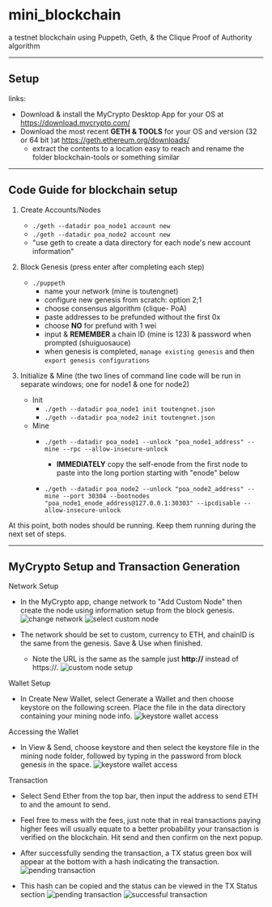 # mini_blockchain
a testnet blockchain using Puppeth, Geth, &amp; the Clique Proof of Authority algorithm

---
## Setup
links:
- Download & install the MyCrypto Desktop App for your OS at https://download.mycrypto.com/
- Download the most recent **GETH & TOOLS** for your OS and version (32 or 64 bit )at https://geth.ethereum.org/downloads/
    - extract the contents to a location easy to reach and rename the folder blockchain-tools or something similar
---
## Code Guide for blockchain setup
1. Create Accounts/Nodes
    - `./geth --datadir poa_node1 account new` 
    - `./geth --datadir poa_node2 account new `
    - "use geth to create a data directory for each node's new account information"

2. Block Genesis (press enter after completing each step)
    - `./puppeth` 
        - name your network (mine is toutengnet)
        - configure new genesis from scratch: option 2;1
        - choose consensus algorithm (clique- PoA)
        - paste addresses to be prefunded without the first 0x 
        - choose **NO** for prefund with 1 wei
        - input & **REMEMBER** a chain ID (mine is 123) & password when prompted (shuiguosauce)
        - when genesis is completed, `manage existing genesis` and then `export genesis configurations`


3. Initialize & Mine (the two lines of command line code will be run in separate windows; one for node1 & one for node2)
    - Init
        - `./geth --datadir poa_node1 init toutengnet.json`
        - `./geth --datadir poa_node2 init toutengnet.json`
    - Mine
        - `./geth --datadir poa_node1 --unlock "poa_node1_address" --mine --rpc --allow-insecure-unlock`
            - **IMMEDIATELY** copy the self-enode from the first node to paste into the long portion starting with "enode" below


        - `./geth --datadir poa_node2 --unlock "poa_node2_address" --mine --port 30304 --bootnodes "poa_node1_enode_address@127.0.0.1:30303" --ipcdisable --allow-insecure-unlock`

At this point, both nodes should be running. Keep them running during the next set of steps.

---
## MyCrypto Setup and Transaction Generation

Network Setup
- In the MyCrypto app, change network to "Add Custom Node" then create the node using information setup from the block genesis. 
![change network](screenshots\change_network.JPG)
![select custom node](screenshots\custom_node.JPG)


- The network should be set to custom, currency to ETH, and chainID is the same from the genesis. Save & Use when finished.
    - Note the URL is the same as the sample just **http://** instead of https://.
    ![custom node setup](screenshots\custom_node_setup.JPG)

Wallet Setup
- In Create New Wallet, select Generate a Wallet and then choose keystore on the following screen. Place the file in the data directory containing your mining node info. 
![keystore wallet access](screenshots\create_wallet.JPG)

Accessing the Wallet
- In View & Send, choose keystore and then select the keystore file in the mining node folder, followed by typing in the password from block genesis in the space. 
![keystore wallet access](screenshots\keystore.JPG)

Transaction
- Select Send Ether from the top bar, then input the address to send ETH to and the amount to send. 
- Feel free to mess with the fees, just note that in real transactions paying higher fees will usually equate to a better probability your transaction is verified on the blockchain. Hit send and then confirm on the next popup.
- After successfully sending the transaction, a TX status green box will appear at the bottom with a hash indicating the transaction. 
![pending transaction](screenshots\send_transaction_form.JPG)

- This hash can be copied and the status can be viewed in the TX Status section
![pending transaction](screenshots\pending_transaction.JPG)
![successful transaction](screenshots\success_transaction.JPG)